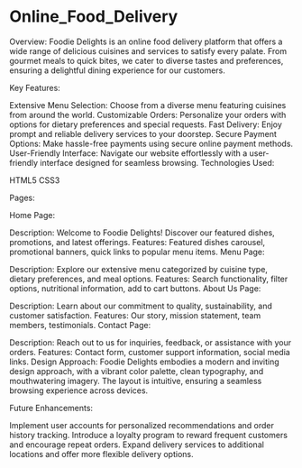 # Online_Food_Delivery
Overview:
Foodie Delights is an online food delivery platform that offers a wide range of delicious cuisines and services to satisfy every palate. From gourmet meals to quick bites, we cater to diverse tastes and preferences, ensuring a delightful dining experience for our customers.

Key Features:

Extensive Menu Selection: Choose from a diverse menu featuring cuisines from around the world.
Customizable Orders: Personalize your orders with options for dietary preferences and special requests.
Fast Delivery: Enjoy prompt and reliable delivery services to your doorstep.
Secure Payment Options: Make hassle-free payments using secure online payment methods.
User-Friendly Interface: Navigate our website effortlessly with a user-friendly interface designed for seamless browsing.
Technologies Used:

HTML5
CSS3

Pages:

Home Page:

Description: Welcome to Foodie Delights! Discover our featured dishes, promotions, and latest offerings.
Features: Featured dishes carousel, promotional banners, quick links to popular menu items.
Menu Page:

Description: Explore our extensive menu categorized by cuisine type, dietary preferences, and meal options.
Features: Search functionality, filter options, nutritional information, add to cart buttons.
About Us Page:

Description: Learn about our commitment to quality, sustainability, and customer satisfaction.
Features: Our story, mission statement, team members, testimonials.
Contact Page:

Description: Reach out to us for inquiries, feedback, or assistance with your orders.
Features: Contact form, customer support information, social media links.
Design Approach:
Foodie Delights embodies a modern and inviting design approach, with a vibrant color palette, clean typography, and mouthwatering imagery. The layout is intuitive, ensuring a seamless browsing experience across devices.

Future Enhancements:

Implement user accounts for personalized recommendations and order history tracking.
Introduce a loyalty program to reward frequent customers and encourage repeat orders.
Expand delivery services to additional locations and offer more flexible delivery options.